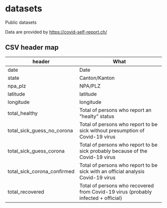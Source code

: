 # datasets
Public datasets

Data are provided by https://covid-self-report.ch/

## CSV header map
| header | What |
|---|---|
| date | Date  |
| state | Canton/Kanton  |
| npa_plz | NPA/PLZ |
| latitude | latitude |
| longitude | longitude |
| total_healthy | Total of persons who report an "healty" status |
| total_sick_guess_no_corona | Total of persons who report to be sick without presumption of Covid-19 virus |
| total_sick_guess_corona | Total of persons who report to be sick probably because of the Covid-19 virus |
| total_sick_corona_confirmed | Total of persons who report to be sick with an official analysis Covid-19 virus |
| total_recovered | Total of persons who recovered from Covid-19 virus (probably infected + official)|
